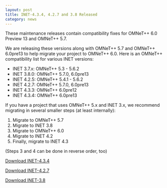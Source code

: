```yaml
---
layout: post
title: INET-4.3.4, 4.2.7 and 3.8 Released
category: news
---
```

These maintenance releases contain compatibility fixes for OMNeT++ 6.0 Preview 13 and OMNeT++ 5.7.

We are releasing these versions along with OMNeT++ 5.7 and OMNeT++ 6.0pre13 to help migrate your project to OMNeT++ 6.0. Here is an OMNeT++ compatibility list for various INET versions:

- INET 3.7.x: OMNeT++ 5.3 - 5.6.2
- INET 3.8.0: OMNeT++ 5.7.0, 6.0pre13
- INET 4.2.5: OMNeT++ 5.4.1 - 5.6.2
- INET 4.2.7: OMNeT++ 5.7.0, 6.0pre13
- INET 4.3.3: OMNeT++ 6.0pre12
- INET 4.3.4: OMNeT++ 6.0pre13

If you have a project that uses OMNeT++ 5.x and INET 3.x, we recommend migrating in several smaller steps (at least internally):

1. Migrate to OMNeT++ 5.7
2. Migrate to INET 3.8
3. Migrate to OMNeT++ 6.0
4. Migrate to INET 4.2
5. Finally, migrate to INET 4.3

(Steps 3 and 4 can be done in reverse order, too)

[Download INET-4.3.4](https://github.com/inet-framework/inet/releases/download/v4.3.4/inet-4.3.4-src.tgz)

[Download INET-4.2.7](https://github.com/inet-framework/inet/releases/download/v4.2.7/inet-4.2.7-src.tgz)

[Download INET-3.8](https://github.com/inet-framework/inet/releases/download/v3.8.0/inet-3.8.0-src.tgz)